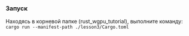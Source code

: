 ### Запуск

Находясь в корневой папке (rust_wgpu_tutorial), выполните команду:  
`cargo run --manifest-path ./lesson3/Cargo.toml`
